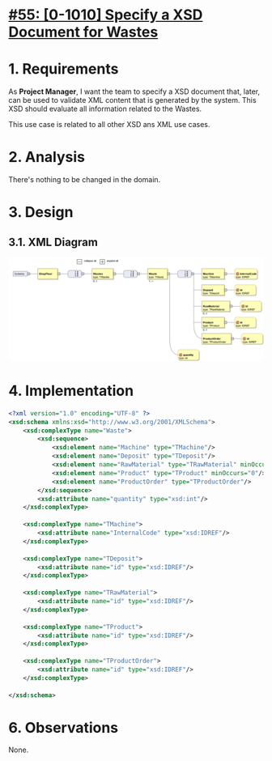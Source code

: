 # [#55: [0-1010] Specify a XSD Document for Wastes](https://bitbucket.org/pjoliveira/lei_isep_2019_20_sem4_2db_1180573_1180715_1180723_1180712/issues/55/0-1010-specify-a-xsd-document-for-wastes)

# 1. Requirements

As **Project Manager**, I want the team to specify a XSD document that, later, can be used to validate XML content that is generated by the system.
This XSD should evaluate all information related to the Wastes.

This use case is related to all other XSD ans XML use cases.

# 2. Analysis

There's nothing to be changed in the domain.

# 3. Design

## 3.1. XML Diagram

![](waste.png)

# 4. Implementation

```xml
<?xml version="1.0" encoding="UTF-8" ?>
<xsd:schema xmlns:xsd="http://www.w3.org/2001/XMLSchema">
    <xsd:complexType name="Waste">
        <xsd:sequence>
            <xsd:element name="Machine" type="TMachine"/>
            <xsd:element name="Deposit" type="TDeposit"/>
            <xsd:element name="RawMaterial" type="TRawMaterial" minOccurs="0"/>
            <xsd:element name="Product" type="TProduct" minOccurs="0"/>
            <xsd:element name="ProductOrder" type="TProductOrder"/>
        </xsd:sequence>
        <xsd:attribute name="quantity" type="xsd:int"/>
    </xsd:complexType>

    <xsd:complexType name="TMachine">
		<xsd:attribute name="InternalCode" type="xsd:IDREF"/>
    </xsd:complexType>
    
    <xsd:complexType name="TDeposit">
		<xsd:attribute name="id" type="xsd:IDREF"/>
    </xsd:complexType>
    
    <xsd:complexType name="TRawMaterial">
		<xsd:attribute name="id" type="xsd:IDREF"/>
    </xsd:complexType>
    
    <xsd:complexType name="TProduct">
		<xsd:attribute name="id" type="xsd:IDREF"/>
    </xsd:complexType>
    
    <xsd:complexType name="TProductOrder">
		<xsd:attribute name="id" type="xsd:IDREF"/>
	</xsd:complexType>

</xsd:schema>
```

# 6. Observations

None.



